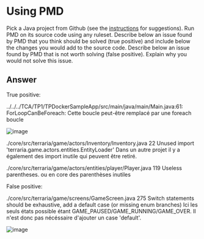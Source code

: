 # Using PMD

Pick a Java project from Github (see the [instructions](../sujet.md) for suggestions). Run PMD on its source code using any ruleset. Describe below an issue found by PMD that you think should be solved (true positive) and include below the changes you would add to the source code. Describe below an issue found by PMD that is not worth solving (false positive). Explain why you would not solve this issue.

## Answer

True positive:

../../../TCA/TP1/TPDockerSampleApp/src/main/java/main/Main.java:61:     ForLoopCanBeForeach:    Cette boucle peut-être remplacé par une foreach boucle

![image](https://user-images.githubusercontent.com/51517595/222704260-60291f51-dc75-4e38-be80-61926b2ebf26.png)

./core/src/terraria/game/actors/Inventory/Inventory.java 	22 	Unused import 'terraria.game.actors.entities.EntityLoader'
Dans un autre projet il y a également des import inutile qui peuvent être retiré.

 ./core/src/terraria/game/actors/entities/player/Player.java 	119 	Useless parentheses.
 ou en core des parenthèses inutiles

False positive:

./core/src/terraria/game/screens/GameScreen.java 	275 	Switch statements should be exhaustive, add a default case (or missing enum branches)
Ici les seuls états possible étant GAME_PAUSED/GAME_RUNNING/GAME_OVER. Il n'est donc pas nécéssaire d'ajouter un case 'default'. 

![image](https://user-images.githubusercontent.com/51517595/223387644-324c1e88-d2fa-472a-92a5-b66c48f0f922.png)


